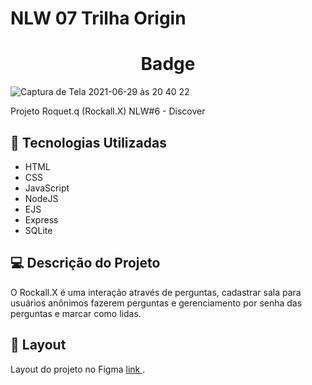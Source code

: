 # NLW 07 Trilha Origin

<h1 align="center">
Badge
</h1>

![Captura de Tela 2021-06-29 às 20 40 22](https://user-images.githubusercontent.com/7409421/123881048-47af9b00-d91a-11eb-98e7-73616d5969b3.png)


Projeto Roquet.q (Rockall.X)  NLW#6 - Discover

## 🚀 Tecnologias Utilizadas


- HTML
- CSS
- JavaScript
- NodeJS
- EJS
- Express
- SQLite

## 💻 Descrição do Projeto

O Rockall.X é uma interação através de perguntas, cadastrar sala para usuários anônimos fazerem perguntas e gerenciamento por senha das perguntas e marcar como lidas.

## 🔖 Layout

Layout do projeto no Figma [ link ](https://www.figma.com/community/file/1031698737363668691).
